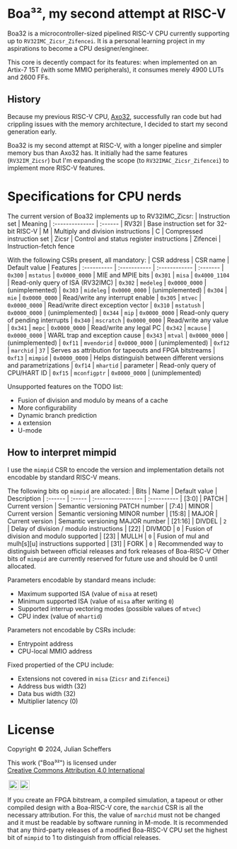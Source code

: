 # Boa³², my second attempt at RISC-V
Boa32 is a microcontroller-sized pipelined RISC-V CPU currently supporting up to `RV32IMC_Zicsr_Zifencei`. It is a personal learning project in my aspirations to become a CPU designer/engineer.

This core is decently compact for its features:
when implemented on an Artix-7 15T (with some MMIO peripherals), it consumes merely 4900 LUTs and 2600 FFs.

## History
Because my previous RISC-V CPU, [Axo32](https://github.com/robotman2412/Axolotl-Risc-V), successfully ran code but had crippling issues with the memory architecture, I decided to start my second generation early.

Boa32 is my second attempt at RISC-V, with a longer pipeline and simpler memory bus than Axo32 has. It initially had the same features (`RV32IM_Zicsr`) but I'm expanding the scope (to `RV32IMAC_Zicsr_Zifencei`) to implement more RISC-V features.



# Specifications for CPU nerds
The current version of Boa32 implements up to RV32IMC_Zicsr:
| Instruction set | Meaning
| :-------------- | :------
| RV32I           | Base instruction set for 32-bit RISC-V
| M               | Multiply and division instructions
| C               | Compressed instruction set
| Zicsr           | Control and status register instructions
| Zifencei        | Instruction-fetch fence

With the following CSRs present, all mandatory:
| CSR address | CSR name     | Default value | Features
| :---------- | :----------- | :------------ | :-------
| `0x300`     | `mstatus`    | `0x0000_0000` | MIE and MPIE bits
| `0x301`     | `misa`       | `0x4000_1104` | Read-only query of ISA (RV32IMC)
| `0x302`     | `medeleg`    | `0x0000_0000` | (unimplemented)
| `0x303`     | `mideleg`    | `0x0000_0000` | (unimplemented)
| `0x304`     | `mie`        | `0x0000_0000` | Read/write any interrupt enable
| `0x305`     | `mtvec`      | `0x0000_0000` | Read/write direct exception vector
| `0x310`     | `mstatush`   | `0x0000_0000` | (unimplemented)
| `0x344`     | `mip`        | `0x0000_0000` | Read-only query of pending interrupts
| `0x340`     | `mscratch`   | `0x0000_0000` | Read/write any value
| `0x341`     | `mepc`       | `0x0000_0000` | Read/write any legal PC
| `0x342`     | `mcause`     | `0x0000_0000` | WARL trap and exception cause
| `0x343`     | `mtval`      | `0x0000_0000` | (unimplemented)
| `0xf11`     | `mvendorid`  | `0x0000_0000` | (unimplemented)
| `0xf12`     | `marchid`    | `37`          | Serves as attribution for tapeouts and FPGA bitstreams
| `0xf13`     | `mimpid`     | `0x0000_0000` | Helps distinguish between different versions and parametrizations
| `0xf14`     | `mhartid`    | parameter     | Read-only query of CPU/HART ID
| `0xf15`     | `mconfigptr` | `0x0000_0000` | (unimplemented)

Unsupported features on the TODO list:
- Fusion of division and modulo by means of a cache
- More configurability
- Dynamic branch prediction
- `A` extension
- U-mode

## How to interpret mimpid
I use the `mimpid` CSR to encode the version and implementation details not encodable by standard RISC-V means.

The following bits op `mimpid` are allocated:
| Bits    | Name   | Default value      | Description
| :------ | :----- | :----------------- | :----------
| [3:0]   | PATCH  | Current version    | Semantic versioning PATCH number
| [7:4]   | MINOR  | Current version    | Semantic versioning MINOR number
| [15:8]  | MAJOR  | Current version    | Semantic versioning MAJOR number
| [21:16] | DIVDEL | `2`                | Delay of division / modulo instructions
| [22]    | DIVMOD | `0`                | Fusion of division and modulo supported
| [23]    | MULLH  | `0`                | Fusion of mul and mulh[s][u] instructions supported
| [31]    | FORK   | `0`                | Recommended way to distinguish between official releases and fork releases of Boa-RISC-V
Other bits of `mimpid` are currently reserved for future use and should be 0 until allocated.

Parameters encodable by standard means include:
- Maximum supported ISA (value of `misa` at reset)
- Minimum supported ISA (value of `misa` after writing `0`)
- Supported interrup vectoring modes (possible values of `mtvec`)
- CPU index (value of `mhartid`)

Parameters not encodable by CSRs include:
- Entrypoint address
- CPU-local MMIO address

Fixed propertied of the CPU include:
- Extensions not covered in `misa` (`Zicsr` and `Zifencei`)
- Address bus width (32)
- Data bus width (32)
- Multiplier latency (0)


# License
Copyright © 2024, Julian Scheffers

<p xmlns:cc="http://creativecommons.org/ns#" xmlns:dct="http://purl.org/dc/terms/">This work ("Boa³²") is licensed under <a href="http://creativecommons.org/licenses/by/4.0/" target="_blank" rel="license noopener noreferrer" style="display:inline-block;">Creative Commons Attribution 4.0 International

<img style="height:22px!important;margin-left:3px;vertical-align:text-bottom;" src="https://mirrors.creativecommons.org/presskit/icons/cc.svg?ref=chooser-v1"><img style="height:22px!important;margin-left:3px;vertical-align:text-bottom;" src="https://mirrors.creativecommons.org/presskit/icons/by.svg?ref=chooser-v1"></a></p>

If you create an FPGA bitstream, a compiled simulation, a tapeout or other compiled design with a Boa-RISC-V core, the `marchid` CSR is all the necessary attribution. For this, the value of `marchid` must not be changed and it must be readable by software running in M-mode. It is recommended that any third-party releases of a modified Boa-RISC-V CPU set the highest bit of `mimpid` to 1 to distinguish from official releases.
